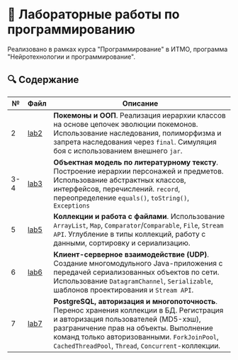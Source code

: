 # 🧪 Лабораторные работы по программированию

Реализовано в рамках курса "Программирование" в ИТМО, программа "Нейротехнологии и программирование".

## 🔍 Содержание

| №   | Файл | Описание |
|-----|------|----------|
| 2   | [lab2](./lab2) | **Покемоны и ООП**. Реализация иерархии классов на основе цепочек эволюции покемонов. Использование наследования, полиморфизма и запрета наследования через `final`. Симуляция боя с использованием внешнего `jar`. |
| 3-4 | [lab3](./lab3) | **Объектная модель по литературному тексту**. Построение иерархии персонажей и предметов. Использование абстрактных классов, интерфейсов, перечислений. `record`, переопределение `equals()`, `toString()`, `Exceptions`|
| 5   | [lab5](./lab5) | **Коллекции и работа с файлами**. Использование `ArrayList`, `Map`, `Comparator`/`Comparable`, `File`, `Stream API`. Углубление в типы коллекций, работу с данными, сортировку и сериализацию. |
| 6   | [lab6](./lab6) | **Клиент-серверное взаимодействие (UDP)**. Создание многомодульного Java-приложения с передачей сериализованных объектов по сети. Использование `DatagramChannel`, `Serializable`, шаблонов проектирования и `Stream API`.|
| 7 | [lab7](./lab7) | **PostgreSQL, авторизация и многопоточность**. Перенос хранения коллекции в БД. Регистрация и авторизация пользователей (MD5-хэш), разграничение прав на объекты. Выполнение команд только авторизованными. `ForkJoinPool`, `CachedThreadPool`, `Thread`, `Concurrent`-коллекции.|
